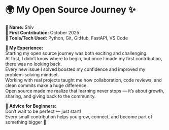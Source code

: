 # 🌍 My Open Source Journey ✨

**👤 Name:** Shiv  
**📅 First Contribution:** October 2025  
**🔧 Tools/Tech Used:** Python, Git, GitHub, FastAPI, VS Code  

**🌟 My Experience:**  
Starting my open source journey was both exciting and challenging.  
At first, I didn’t know where to begin, but once I made my first contribution, there was no looking back.  
Every new issue I solved boosted my confidence and improved my problem-solving mindset.  
Working with real projects taught me how collaboration, code reviews, and clean commits make a huge difference.  
Open source made me realize that learning never stops — it’s about growth, sharing, and giving back to the community.  

**📌 Advice for Beginners:**  
Don’t wait to be perfect — just start!  
Every small contribution helps you grow, connect, and become part of something bigger 🚀

